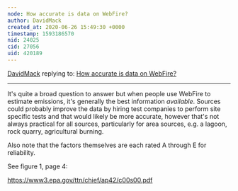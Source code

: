 ```yaml
---
node: How accurate is data on WebFire?
author: DavidMack
created_at: 2020-06-26 15:49:30 +0000
timestamp: 1593186570
nid: 24025
cid: 27056
uid: 420189
---
```




[DavidMack](../profile/DavidMack) replying to: [How accurate is data on WebFire?](../notes/ajg434/06-23-2020/how-accurate-is-data-on-webfire)

----
It's quite a broad question to answer but when people use WebFire to estimate emissions, it's generally the best information _available_.  Sources could probably improve the data by hiring test companies to perform site specific tests and that would likely be more accurate, however that's not always practical for all sources, particularly for area sources, e.g. a lagoon, rock quarry, agricultural burning.  

Also note that the factors themselves are each rated A through E for reliability.  

See figure 1, page 4:

https://www3.epa.gov/ttn/chief/ap42/c00s00.pdf

